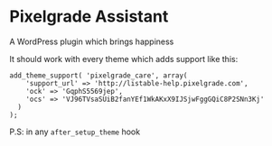 # Pixelgrade Assistant

A WordPress plugin which brings happiness

It should work with every theme which adds support like this:

```
add_theme_support( 'pixelgrade_care', array(
    'support_url' => 'http://listable-help.pixelgrade.com',
    'ock' => 'GqphS5569jep',
    'ocs' => 'VJ96TVsaSUiB2fanYEf1WkAKxX9IJSjwFggGQiC8P2SNn3Kj'
  )
);
```

P.S: in any `after_setup_theme` hook
